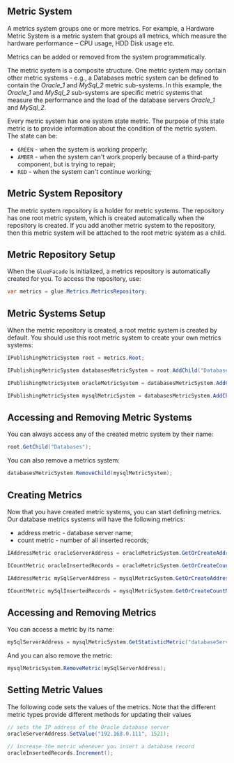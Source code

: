 ## Metric System

A metrics system groups one or more metrics. For example, a Hardware Metric System is a metric system that groups all metrics, which measure the hardware performance – CPU usage, HDD Disk usage etc.

Metrics can be added or removed from the system programmatically.

The metric system is a composite structure. One metric system may contain other metric systems - e.g., a Databases metric system can be defined to contain the *Oracle_1* and *MySql_2* metric sub-systems. In this example, the *Oracle_1* and *MySql_2* sub-systems are specific metric systems that measure the performance and the load of the database servers *Oracle_1* and *MySql_2*.

Every metric system has one system state metric. The purpose of this state metric is to provide information about the condition of the metric system. The state can be:
- `GREEN` - when the system is working properly;
- `AMBER` - when the system can't work properly because of a third-party component, but is trying to repair;
- `RED` - when the system can't continue working;

## Metric System Repository

The metric system repository is a holder for metric systems. The repository has one root metric system, which is created automatically when the
repository is created. If you add another metric system to the repository, then this metric system will be attached to the root metric system as a
child.

## Metric Repository Setup

When the `GlueFacade` is initialized, a metrics repository is automatically created for you. To access the repository, use:

```csharp
var metrics = glue.Metrics.MetricsRepository;
```

## Metric Systems Setup

When the metric repository is created, a root metric system is created by default. You should use this root metric system to create your own
metrics systems:

```csharp
IPublishingMetricSystem root = metrics.Root;

IPublishingMetricSystem databasesMetricSystem = root.AddChild("Databases", "The root metric system for all databases metric systems");

IPublishingMetricSystem oracleMetricSystem = databasesMetricSystem.AddChild("Oracle_1", "Measurements of Oracle server");

IPublishingMetricSystem mysqlMetricSystem = databasesMetricSystem.AddChild("MySql_2", "Measurements of MySql server");
```

## Accessing and Removing Metric Systems

You can always access any of the created metric system by their name:

```csharp
root.GetChild("Databases");
```

You can also remove a metrics system:

```csharp
databasesMetricSystem.RemoveChild(mysqlMetricSystem);
```

## Creating Metrics

Now that you have created metric systems, you can start defining metrics. Our database metrics systems will have the following metrics:

- address metric - database server name;
- count metric - number of all inserted records;

```csharp
IAddressMetric oracleServerAddress = oracleMetricSystem.GetOrCreateAddressMetric("databaseServer", new AddressMetricOptions().WithDescription("database server name"));

ICountMetric oracleInsertedRecords = oracleMetricSystem.GetOrCreateCountMetric("allInsertedRecords", new CountMetricOptions().WithDescription("number of all inserted records"));

IAddressMetric mySqlServerAddress = mysqlMetricSystem.GetOrCreateAddressMetric("databaseServer", new AddressMetricOptions().WithDescription("database server name"));

ICountMetric mySqlInsertedRecords = mysqlMetricSystem.GetOrCreateCountMetric("allInsertedRecords", new CountMetricOptions().WithDescription("number of all inserted records"));
```

## Accessing and Removing Metrics

You can access a metric by its name:

```csharp
mySqlServerAddress = mysqlMetricSystem.GetStatisticMetric("databaseServer");
```

And you can also remove the metric:

```csharp
mysqlMetricSystem.RemoveMetric(mySqlServerAddress);
```

## Setting Metric Values

The following code sets the values of the metrics. Note that the different metric types provide different methods for updating their values

```csharp
// sets the IP address of the Oracle database server
oracleServerAddress.SetValue("192.168.0.111", 1521);

// increase the metric whenever you insert a database record
oracleInsertedRecords.Increment();
```